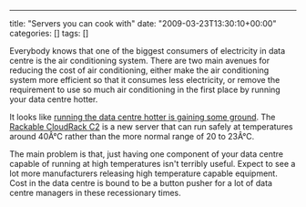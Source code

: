 ---
title: "Servers you can cook with"
date: "2009-03-23T13:30:10+00:00"
categories: []
tags: []

Everybody knows that one of the biggest consumers of electricity in data centre is the air conditioning system. There are two main avenues for reducing the cost of air conditioning, either make the air conditioning system more efficient so that it consumes less electricity, or remove the requirement to use so much air conditioning in the first place by running your data centre hotter.

It looks like <a href="http://www.datacenterknowledge.com/archives/2009/03/19/rackable-cloudrack-turns-up-the-heat/">running the data centre hotter is gaining some ground</a>. The <a href="http://web.archive.org/web/20090603202529/http://www.rackable.com:80/cloudrackC2/">Rackable CloudRack C2</a> is a new server that can run safely at temperatures around 40Â°C rather than the more normal range of 20 to 23Â°C.

The main problem is that, just having one component of your data centre capable of running at high temperatures isn't terribly useful. Expect to see a lot more manufacturers releasing high temperature capable equipment. Cost in the data centre is bound to be a button pusher for a lot of data centre managers in these recessionary times.

